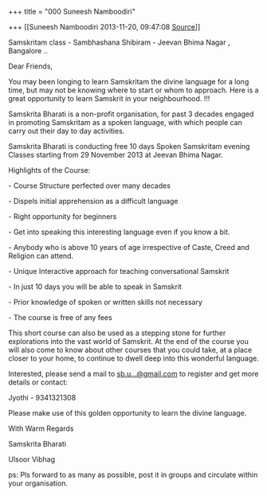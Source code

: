 +++
title = "000 Suneesh Namboodiri"

+++
[[Suneesh Namboodiri	2013-11-20, 09:47:08 [Source](https://groups.google.com/g/samskrita/c/lw3w0p7qYiI)]]



Samskritam class - Sambhashana Shibiram - Jeevan Bhima Nagar , Bangalore ..

  

  

Dear Friends,

  

You may been longing to learn Samskritam the divine language for a long time, but may not be knowing where to start or whom to approach. Here is a great opportunity to learn Samskrit in your neighbourhood. !!!

  

Samskrita Bharati is a non-profit organisation, for past 3 decades engaged in promoting Samskritam as a spoken language, with which people can carry out their day to day activities.

  

Samskrita Bharati is conducting free 10 days Spoken Samskritam evening Classes starting from 29 November 2013 at Jeevan Bhima Nagar.

Highlights of the Course:

\- Course Structure perfected over many decades

\- Dispels initial apprehension as a difficult language

\- Right opportunity for beginners

\- Get into speaking this interesting language even if you know a bit.

\- Anybody who is above 10 years of age irrespective of Caste, Creed and Religion can attend.

\- Unique Interactive approach for teaching conversational Samskrit

\- In just 10 days you will be able to speak in Samskrit

\- Prior knowledge of spoken or written skills not necessary

\- The course is free of any fees

This short course can also be used as a stepping stone for further explorations into the vast world of Samskrit. At the end of the course you will also come to know about other courses that you could take, at a place closer to your home, to continue to dwell deep into this wonderful language.

  

Interested, please send a mail to [sb.u...@gmail.com]() to register and get more details or contact:

Jyothi - 9341321308

Please make use of this golden opportunity to learn the divine language.

  

With Warm Regards

  

Samskrita Bharati

Ulsoor Vibhag

  

ps: Pls forward to as many as possible, post it in groups and circulate within your organisation.


